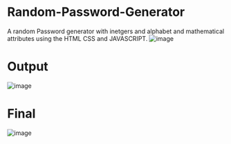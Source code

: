 # Random-Password-Generator
A random Password generator with inetgers and alphabet and mathematical attributes using the HTML CSS and JAVASCRIPT.
![image](https://user-images.githubusercontent.com/90744937/171635428-9fb6f523-16dc-471d-a6eb-00a3191dc3f3.png)

# Output

![image](https://user-images.githubusercontent.com/90744937/171635683-3bfa07f8-6b50-4e37-bd95-e957cda198bb.png)


# Final 
![image](https://user-images.githubusercontent.com/90744937/171635932-6d08cef7-a0f8-45ac-8b0b-78e08f817e49.png)

